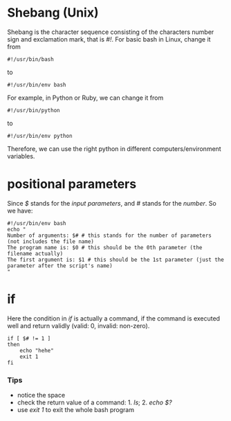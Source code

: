 # Shebang (Unix)
Shebang is the character sequence consisting of the characters number sign and exclamation mark, that is *#!*. For basic bash in Linux, change it from

    #!/usr/bin/bash

to

    #!/usr/bin/env bash

For example, in Python or Ruby, we can change it from 

    #!/usr/bin/python

to 

    #!/usr/bin/env python

Therefore, we can use the right python in different computers/environment variables.

# positional parameters
Since *$* stands for the *input parameters*, and *#* stands for the *number*. So we have:

    #!/usr/bin/env bash
    echo "
    Number of arguments: $# # this stands for the number of parameters (not includes the file name)
    The program name is: $0 # this should be the 0th parameter (the filename actually)
    The first argument is: $1 # this should be the 1st parameter (just the parameter after the script's name)
    "
# if
Here the condition in *if* is actually a command, if the command is executed well and return validly (valid: 0, invalid: non-zero).

    if [ $# != 1 ]
    then
        echo "hehe"
        exit 1
    fi

### Tips

* notice the space 
* check the return value of a command: 1. _ls_; 2. _echo $?_
* use *exit 1* to exit the whole bash program
